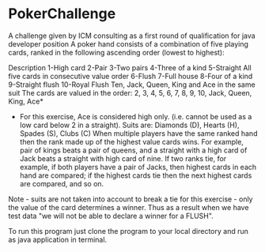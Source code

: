 # PokerChallenge
A challenge given by ICM consulting as a first round of qualification for java developer position
A poker hand consists of a combination of five playing cards, ranked in the following ascending order (lowest to highest):

Description
1-High card
2-Pair
3-Two pairs
4-Three of a kind
5-Straight All five cards in consecutive value order
6-Flush
7-Full house
8-Four of a kind
9-Straight flush
10-Royal Flush
Ten, Jack, Queen, King and Ace in the same suit
The cards are valued in the order: 2, 3, 4, 5, 6, 7, 8, 9, 10, Jack, Queen, King, Ace*
* For this exercise, Ace is considered high only. (i.e. cannot be used as a low card below 2 in a straight).
Suits are: Diamonds (D), Hearts (H), Spades (S), Clubs (C)
When multiple players have the same ranked hand then the rank made up of the highest value cards wins. For example, pair of kings beats a pair of queens, and a straight with a high card of Jack beats a straight with high card of nine.
If two ranks tie, for example, if both players have a pair of Jacks, then highest cards in each hand are compared; if the highest cards tie then the next highest cards are compared, and so on.

Note - suits are not taken into account to break a tie for this exercise - only the value of the card determines a winner. Thus as a result when we have test data "we will not be able to declare a winner for a FLUSH".


To run this program just clone the program to your local directory and run as java application in terminal.
